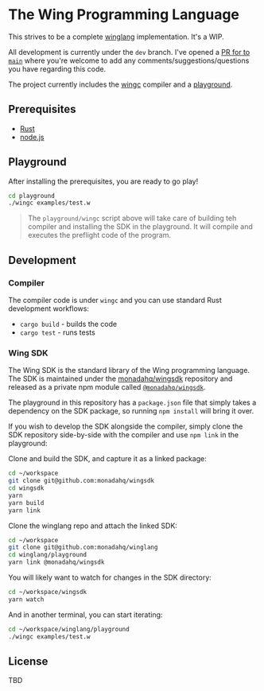 # The Wing Programming Language

This strives to be a complete [winglang](https://github.com/monadahq/rfcs/pull/4) implementation. It's a WIP.

All development is currently under the `dev` branch. I've opened a [PR for to `main`](https://github.com/monadahq/winglang/pull/1) where you're welcome to add any comments/suggestions/questions you have regarding this code.

The project currently includes the [wingc](./wingc) compiler and a [playground](./playground/).

## Prerequisites

* [Rust](https://rustup.rs/)
* [node.js](https://nodejs.org)

## Playground

After installing the prerequisites, you are ready to go play!

```sh
cd playground
./wingc examples/test.w
```

> The `playground/wingc` script above will take care of building teh compiler and installing the SDK in the playground. It will compile and executes the preflight code of the program.

## Development

### Compiler

The compiler code is under `wingc` and you can use standard Rust development workflows:

* `cargo build` - builds the code
* `cargo test` - runs tests

### Wing SDK

The Wing SDK is the standard library of the Wing programming language. The SDK is maintained under the [monadahq/wingsdk](https://github.com/monadahq/wingsdk) repository and released as a private npm module called [`@monadahq/wingsdk`](https://github.com/monadahq/wingsdk/packages/1519521).

The playground in this repository has a `package.json` file that simply takes a dependency on the SDK package, so running `npm install` will bring it over.

If you wish to develop the SDK alongside the compiler, simply clone the SDK repository side-by-side with the compiler and use `npm link` in the playground:

Clone and build the SDK, and capture it as a linked package:

```sh
cd ~/workspace
git clone git@github.com:monadahq/wingsdk
cd wingsdk
yarn
yarn build
yarn link
```

Clone the winglang repo and attach the linked SDK:

```sh
cd ~/workspace
git clone git@github.com:monadahq/winglang
cd winglang/playground
yarn link @monadahq/wingsdk
```

You will likely want to watch for changes in the SDK directory:

```sh
cd ~/workspace/wingsdk
yarn watch
```

And in another terminal, you can start iterating:

```sh
cd ~/workspace/winglang/playground
./wingc examples/test.w
```

## License

TBD